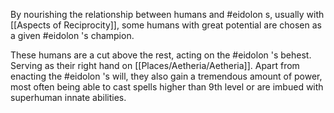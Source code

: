 By nourishing the relationship between humans and #eidolon s, usually with [[Aspects of Reciprocity]], some humans with great potential are chosen as a given #eidolon 's champion. 

These humans are a cut above the rest, acting on the #eidolon 's behest. Serving as their right hand on [[Places/Aetheria/Aetheria]]. Apart from enacting the #eidolon 's will, they also gain a tremendous amount of power, most often being able to cast spells higher than 9th level or are imbued with superhuman innate abilities.